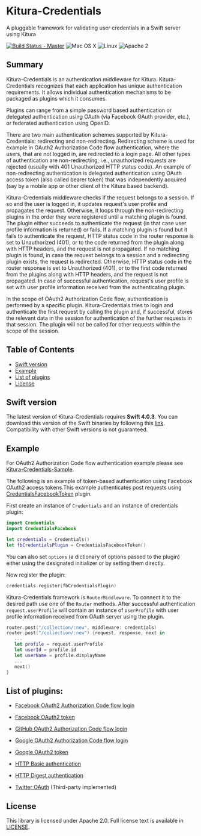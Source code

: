 # Kitura-Credentials
A pluggable framework for validating user credentials in a Swift server using Kitura

[![Build Status - Master](https://travis-ci.org/IBM-Swift/Kitura-Credentials.svg?branch=master)](https://travis-ci.org/IBM-Swift/Kitura-Credentials)
![Mac OS X](https://img.shields.io/badge/os-Mac%20OS%20X-green.svg?style=flat)
![Linux](https://img.shields.io/badge/os-linux-green.svg?style=flat)
![Apache 2](https://img.shields.io/badge/license-Apache2-blue.svg?style=flat)

## Summary
Kitura-Credentials is an authentication middleware for Kitura. Kitura-Credentials recognizes that each application has unique authentication requirements. It allows individual authentication mechanisms to be packaged as plugins which it consumes.

Plugins can range from a simple password based authentication or delegated authentication using OAuth (via Facebook OAuth provider, etc.), or federated authentication using OpenID.


There are two main authentication schemes supported by Kitura-Credentials: redirecting and non-redirecting. Redirecting scheme is used for example in OAuth2 Authorization Code flow authentication, where the users, that are not logged in, are redirected to a login page. All other types of authentication are non-redirecting, i.e., unauthorized requests are rejected (usually with 401 Unauthorized HTTP status code). An example of non-redirecting authentication is delegated authentication using OAuth access token (also called bearer token) that was independently acquired (say by a mobile app or other client of the Kitura based backend).

Kitura-Credentials middleware checks if the request belongs to a session. If so and the user is logged in, it updates request's user profile and propagates the request. Otherwise, it loops through the non-redirecting plugins in the order they were registered until a matching plugin is found. The plugin either succeeds to authenticate the request (in that case user profile information is returned) or fails. If a matching plugin is found but it fails to authenticate the request, HTTP status code in the router response is set to Unauthorized (401), or to the code returned from the plugin along with HTTP headers, and the request is not propagated. If no matching plugin is found, in case the request belongs to a session and a redirecting plugin exists, the request is redirected. Otherwise, HTTP status code in the router response is set to Unauthorized (401), or to the first code returned from the plugins along with HTTP headers, and the request is not propagated. In case of successful authentication, request's user profile is set with user profile information received from the authenticating plugin.

In the scope of OAuth2 Authorization Code flow, authentication is performed by a specific plugin. Kitura-Credentials tries to login and authenticate the first request by calling the plugin and, if successful, stores the relevant data in the session for authentication of the further requests in that session. The plugin will not be called for other requests within the scope of the session.


## Table of Contents
* [Swift version](#swift-version)
* [Example](#example)
* [List of plugins](#list-of-plugins)
* [License](#license)

## Swift version
The latest version of Kitura-Credentials requires **Swift 4.0.3**. You can download this version of the Swift binaries by following this [link](https://swift.org/download/). Compatibility with other Swift versions is not guaranteed.


## Example

For OAuth2 Authorization Code flow authentication example please see [Kitura-Credentials-Sample](https://github.com/IBM-Swift/Kitura-Credentials-Sample).
<br>


The following is an example of  token-based authentication using Facebook OAuth2 access tokens.This example authenticates post requests using [CredentialsFacebookToken](https://github.com/IBM-Swift/Kitura-CredentialsFacebook) plugin.

First create an instance of `Credentials` and an instance of credentials plugin:

```swift
import Credentials
import CredentialsFacebook

let credentials = Credentials()
let fbCredentialsPlugin = CredentialsFacebookToken()
```
You can also set `options` (a dictionary of options passed to the plugin) either using the designated initializer or by setting them directly.

Now register the plugin:

```swift
credentials.register(fbCredentialsPlugin)
```

Kitura-Credentials framework is `RouterMiddleware`. To connect it to the desired path use one of the `Router` methods. After successful authentication `request.userProfile` will contain an instance of `UserProfile` with user profile information received from OAuth server using the plugin.

```swift
router.post("/collection/:new", middleware: credentials)
router.post("/collection/:new") {request, response, next in
   ...
   let profile = request.userProfile
   let userId = profile.id
   let userName = profile.displayName
   ...
   next()
}
```

## List of plugins:

* [Facebook OAuth2 Authorization Code flow login](https://github.com/IBM-Swift/Kitura-CredentialsFacebook)

* [Facebook OAuth2 token](https://github.com/IBM-Swift/Kitura-CredentialsFacebook)

* [GitHub OAuth2 Authorization Code flow login](https://github.com/IBM-Swift/Kitura-CredentialsGitHub)

* [Google OAuth2 Authorization Code flow login](https://github.com/IBM-Swift/Kitura-CredentialsGoogle)

* [Google OAuth2 token](https://github.com/IBM-Swift/Kitura-CredentialsGoogle)

* [HTTP Basic authentication](https://github.com/IBM-Swift/Kitura-CredentialsHTTP)

* [HTTP Digest authentication](https://github.com/IBM-Swift/Kitura-CredentialsHTTP)

* [Twitter OAuth](https://github.com/jacobvanorder/Kitura-CredentialsTwitter) (Third-party implemented)

## License
This library is licensed under Apache 2.0. Full license text is available in [LICENSE](LICENSE.txt).
